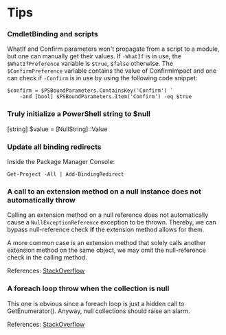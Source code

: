 Tips
====

### CmdletBinding and scripts ###
WhatIf and Confirm parameters won't propagate from a script to a module, 
but one can manually get their values.
If `-WhatIf` is in use, the `$WhatIfPreference` variable is `$true`, `$false` otherwise. 
The `$ConfirmPreference` variable contains the value of ConfirmImpact and
one can check if `-Confirm` is in use by using the following code snippet: 
```
$confirm = $PSBoundParameters.ContainsKey('Confirm') `
    -and [bool] $PSBoundParameters.Item('Confirm') -eq $true
```

### Truly initialize a PowerShell string to $null ###

[string] $value  = [NullString]::Value

### Update all binding redirects
Inside the Package Manager Console:
```
Get-Project -All | Add-BindingRedirect
```

### A call to an extension method on a null instance does not automatically throw
Calling an extension method on a null reference does not automatically cause a 
`NullExceptionReference` exception to be thrown. Thereby, we can bypass
null-reference check **if** the extension method allows for them.

A more common case is an extension method that solely calls another extension
method on the same object, we may omit the null-reference check in the calling
method.

References: [StackOverflow](http://stackoverflow.com/questions/847209/in-c-what-happens-when-you-call-an-extension-method-on-a-null-object)

### A foreach loop throw when the collection is null
This one is obvious since a foreach loop is just a hidden call to GetEnumerator().
Anyway, null collections should raise an alarm.
  
References: [StackOverflow](http://stackoverflow.com/questions/11734380/check-for-null-in-foreach-loop)
